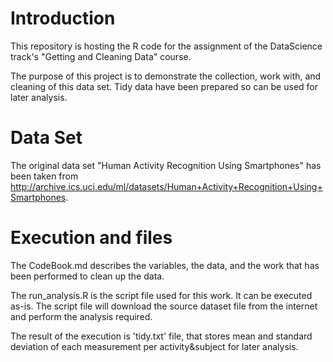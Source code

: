 # Introduction

This repository is hosting the R code for the assignment of the DataScience track's "Getting and Cleaning Data" course.

The purpose of this project is to demonstrate the collection, work with, and cleaning of this data set. Tidy data have been prepared so can be used for later analysis.


# Data Set

The original data set "Human Activity Recognition Using Smartphones" has been taken from http://archive.ics.uci.edu/ml/datasets/Human+Activity+Recognition+Using+Smartphones.


# Execution and files

The CodeBook.md describes the variables, the data, and the work that has been performed to clean up the data.

The run_analysis.R is the script file used for this work. It can be executed as-is. The script file will download the source dataset file from the internet and perform the analysis required.

The result of the execution is 'tidy.txt' file, that stores mean and standard deviation of each measurement per activity&subject for later analysis.
